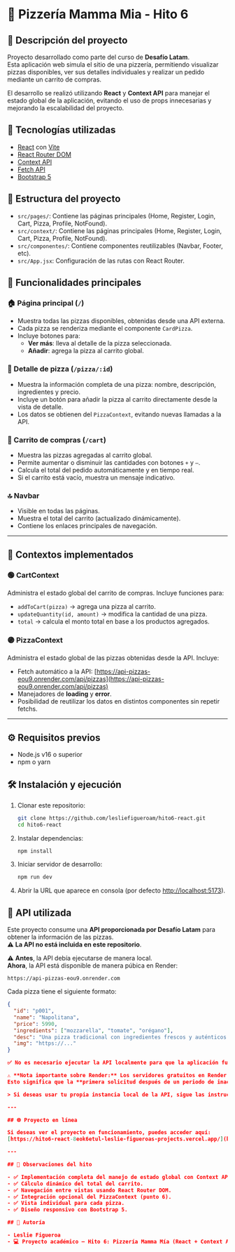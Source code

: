 # 🍕 Pizzería Mamma Mia - Hito 6

## 📘 Descripción del proyecto

Proyecto desarrollado como parte del curso de **Desafío Latam**.  
Esta aplicación web simula el sitio de una pizzería, permitiendo visualizar pizzas disponibles, ver sus detalles individuales y realizar un pedido mediante un carrito de compras.

El desarrollo se realizó utilizando **React** y **Context API** para manejar el estado global de la aplicación, evitando el uso de props innecesarias y mejorando la escalabilidad del proyecto.

## 🚀 Tecnologías utilizadas

- [React](https://react.dev/) con [Vite](https://vitejs.dev/)
- [React Router DOM](https://reactrouter.com/)
- [Context API](https://react.dev/reference/react/createContext)
- [Fetch API](https://developer.mozilla.org/en-US/docs/Web/API/Fetch_API)
- [Bootstrap 5](https://getbootstrap.com/)

## 📂 Estructura del proyecto

- `src/pages/`: Contiene las páginas principales (Home, Register, Login, Cart, Pizza, Profile, NotFound).
- `src/context/`: Contiene las páginas principales (Home, Register, Login, Cart, Pizza, Profile, NotFound).
- `src/componentes/`: Contiene componentes reutilizables (Navbar, Footer, etc).
- `src/App.jsx`: Configuración de las rutas con React Router.

## 🚀 Funcionalidades principales

### 🏠 Página principal (`/`)

- Muestra todas las pizzas disponibles, obtenidas desde una API externa.
- Cada pizza se renderiza mediante el componente `CardPizza`.
- Incluye botones para:
  - **Ver más**: lleva al detalle de la pizza seleccionada.
  - **Añadir**: agrega la pizza al carrito global.

### 🍕 Detalle de pizza (`/pizza/:id`)

- Muestra la información completa de una pizza: nombre, descripción, ingredientes y precio.
- Incluye un botón para añadir la pizza al carrito directamente desde la vista de detalle.
- Los datos se obtienen del `PizzaContext`, evitando nuevas llamadas a la API.

### 🛒 Carrito de compras (`/cart`)

- Muestra las pizzas agregadas al carrito global.
- Permite aumentar o disminuir las cantidades con botones `+` y `–`.
- Calcula el total del pedido automáticamente y en tiempo real.
- Si el carrito está vacío, muestra un mensaje indicativo.

### 🔝 Navbar

- Visible en todas las páginas.
- Muestra el total del carrito (actualizado dinámicamente).
- Contiene los enlaces principales de navegación.

---

## 🧠 Contextos implementados

### 🟢 CartContext

Administra el estado global del carrito de compras. Incluye funciones para:

- `addToCart(pizza)` → agrega una pizza al carrito.
- `updateQuantity(id, amount)` → modifica la cantidad de una pizza.
- `total` → calcula el monto total en base a los productos agregados.

### 🟣 PizzaContext

Administra el estado global de las pizzas obtenidas desde la API. Incluye:

- Fetch automático a la API: [https://api-pizzas-eou9.onrender.com/api/pizzas](https://api-pizzas-eou9.onrender.com/api/pizzas)
- Manejadores de **loading** y **error**.
- Posibilidad de reutilizar los datos en distintos componentes sin repetir fetchs.

---

## ⚙️ Requisitos previos

- Node.js v16 o superior
- npm o yarn

## 🛠️ Instalación y ejecución

1. Clonar este repositorio:
   ```bash
   git clone https://github.com/lesliefigueroam/hito6-react.git
   cd hito6-react
   ```
2. Instalar dependencias:
   ```bash
   npm install
   ```
3. Iniciar servidor de desarrollo:
   ```bash
   npm run dev
   ```
4. Abrir la URL que aparece en consola (por defecto [http://localhost:5173](http://localhost:5173)).

## 🔗 API utilizada

Este proyecto consume una **API proporcionada por Desafío Latam** para obtener la información de las pizzas.  
⚠️ **La API no está incluida en este repositorio**.

⚠️ **Antes**, la API debía ejecutarse de manera local.  
**Ahora**, la API está disponible de manera púbica en Render:

```
https://api-pizzas-eou9.onrender.com
```

Cada pizza tiene el siguiente formato:

```json
{
  "id": "p001",
  "name": "Napolitana",
  "price": 5990,
  "ingredients": ["mozzarella", "tomate", "orégano"],
  "desc": "Una pizza tradicional con ingredientes frescos y auténticos.",
  "img": "https://..."
}

✅ No es necesario ejecutar la API localmente para que la aplicación funcione correctamente.

⚠️ **Nota importante sobre Render:** Los servidores gratuitos en Render entran en **modo de suspensión** si no reciben solicitudes durante unos minutos.
Esto significa que la **primera solicitud después de un periodo de inactividad puede tardar entre 30 y 60 segundos** en responder mientras el servidor se vuelve a levantar.

> Si deseas usar tu propia instancia local de la API, sigue las instrucciones originales de la academia.

---

## 🌐 Proyecto en línea

Si deseas ver el proyecto en funcionamiento, puedes acceder aquí:
[https://hito6-react-8eok6etul-leslie-figueroas-projects.vercel.app/](https://hito6-react-8eok6etul-leslie-figueroas-projects.vercel.app/)

---

## 🧾 Observaciones del hito

- ✅ Implementación completa del manejo de estado global con Context API.
- ✅ Cálculo dinámico del total del carrito.
- ✅ Navegación entre vistas usando React Router DOM.
- ✅ Integración opcional del PizzaContext (punto 6).
- ✅ Vista individual para cada pizza.
- ✅ Diseño responsivo con Bootstrap 5.

## 👤 Autoría

- Leslie Figueroa
- 💻 Proyecto académico — Hito 6: Pizzería Mamma Mía (React + Context API)
```
